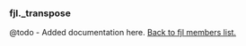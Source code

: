 ### fjl._transpose
@todo - Added documentation here.
[Back to fjl members list.](#fjl-members-list)

